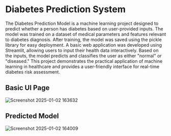 # Diabetes Prediction System

The Diabetes Prediction Model is a machine learning project designed to predict whether a person has diabetes based on user-provided inputs. The model was trained on a dataset of medical parameters and features relevant to diabetes diagnosis. After training, the model was saved using the pickle library for easy deployment. A basic web application was developed using Streamlit, allowing users to input their health data interactively. Based on the inputs, the model predicts and classifies the user as either "normal" or "diseased." This project demonstrates the practical application of machine learning in healthcare and provides a user-friendly interface for real-time diabetes risk assessment.

## Basic UI Page
![Screenshot 2025-01-02 163632](https://github.com/user-attachments/assets/a6e54568-821a-402a-973d-1c26b7b204ed)
## Predicted Model
![Screenshot 2025-01-02 164009](https://github.com/user-attachments/assets/9111e179-5758-44ce-b946-405a12634539)
